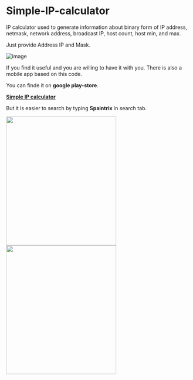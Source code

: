 # Simple-IP-calculator
IP calculator used to generate information about binary form of IP address, netmask, network address, broadcast IP, host count, host min, and max.

Just provide Address IP and Mask.

![image](https://user-images.githubusercontent.com/58431287/131343124-cc06a41b-4a54-4912-9423-126bd2a27e63.png)

If you find it useful and you are willing to have it with you. There is also a mobile app based on this code.

You can finde it on <b>google play-store</b>.

<a href="https://play.google.com/store/apps/details?id=com.ipcalculator"><b>Simple IP calculator</b></a>

But it is easier to search by typing <b>Spaintrix</b> in search tab.

<img src="https://user-images.githubusercontent.com/58431287/131344431-ae6f46d6-89d5-4610-8904-3b2b63419643.png" width="300" height="350"> <img src="https://user-images.githubusercontent.com/58431287/131344432-c9812133-e3b0-4e93-8d37-eac1f0d9da98.png" width="300" height="350">
